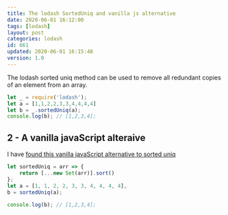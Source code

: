 ```yaml
---
title: The lodash SortedUniq and vanilla js alternative
date: 2020-06-01 16:12:00
tags: [lodash]
layout: post
categories: lodash
id: 661
updated: 2020-06-01 16:15:48
version: 1.0
---
```


The lodash sorted uniq method can be used to remove all redundant copies of an element from an array.

<!-- more -->

```js
let _ = require('lodash');
let a = [1,1,2,2,3,3,4,4,4,4]
let b = _.sortedUniq(a);
console.log(b); // [1,2,3,4];
```

## 2 - A vanilla javaScript alteraive

I have [found this vanilla javaScript alternative to sorted uniq](https://youmightnotneed.com/lodash/#sortedUniq)

```js
let sortedUniq = arr => {
    return [...new Set(arr)].sort()
};
let a = [1, 1, 2, 2, 3, 3, 4, 4, 4, 4],
b = sortedUniq(a);
 
console.log(b); // [1,2,3,4];
```